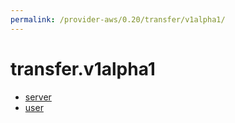 ```yaml
---
permalink: /provider-aws/0.20/transfer/v1alpha1/
---
```


# transfer.v1alpha1



* [server](server.md)
* [user](user.md)